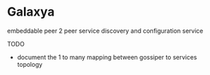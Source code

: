 Galaxya
=======

embeddable peer 2 peer service discovery and configuration service


TODO
* document the 1 to many mapping between gossiper to services topology
